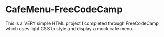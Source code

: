 # CafeMenu-FreeCodeCamp

This is a VERY simple HTML project I completed through FreeCodeCamp which uses light CSS to style and display a mock cafe menu.
